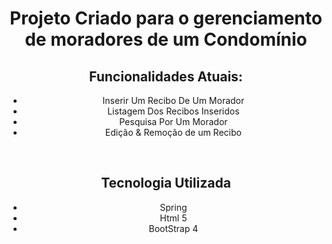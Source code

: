<center>
<h1>
	<strong>Projeto Criado para o gerenciamento de moradores de um Condomínio</strong>
</h1>
			<h2>Funcionalidades Atuais: </h2>
		<ul>
		<li>Inserir Um Recibo De Um Morador</li>
		<li>Listagem Dos Recibos Inseridos</li>
		<li>Pesquisa Por Um Morador</li>
		<li>Edição & Remoção de um Recibo</li>	
		</ul><br>
			<h2>Tecnologia Utilizada</h2>
			<ul><li>Spring</li>
				<li>Html 5</li>
				<li>BootStrap 4</li>
				</ul>
</center>
